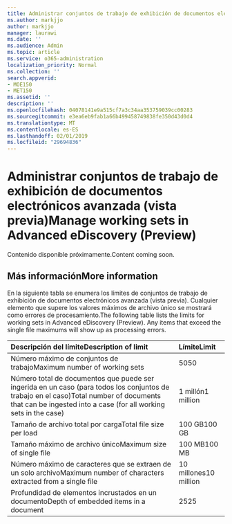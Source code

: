 ```yaml
---
title: Administrar conjuntos de trabajo de exhibición de documentos electrónicos avanzada (vista previa)
ms.author: markjjo
author: markjjo
manager: laurawi
ms.date: ''
ms.audience: Admin
ms.topic: article
ms.service: o365-administration
localization_priority: Normal
ms.collection: ''
search.appverid:
- MOE150
- MET150
ms.assetid: ''
description: ''
ms.openlocfilehash: 04078141e9a515cf7a3c34aa353759039cc00283
ms.sourcegitcommit: e3ea6eb9fab1a66b499458749838fe350d43d0d4
ms.translationtype: MT
ms.contentlocale: es-ES
ms.lasthandoff: 02/01/2019
ms.locfileid: "29694836"
---
```

# <a name="manage-working-sets-in-advanced-ediscovery-preview"></a><span data-ttu-id="cc352-102">Administrar conjuntos de trabajo de exhibición de documentos electrónicos avanzada (vista previa)</span><span class="sxs-lookup"><span data-stu-id="cc352-102">Manage working sets in Advanced eDiscovery (Preview)</span></span>  

<span data-ttu-id="cc352-103">Contenido disponible próximamente.</span><span class="sxs-lookup"><span data-stu-id="cc352-103">Content coming soon.</span></span>

## <a name="more-information"></a><span data-ttu-id="cc352-104">Más información</span><span class="sxs-lookup"><span data-stu-id="cc352-104">More information</span></span>

<span data-ttu-id="cc352-p101">En la siguiente tabla se enumera los límites de conjuntos de trabajo de exhibición de documentos electrónicos avanzada (vista previa).  Cualquier elemento que supere los valores máximos de archivo único se mostrará como errores de procesamiento.</span><span class="sxs-lookup"><span data-stu-id="cc352-p101">The following table lists the limits for working sets in Advanced eDiscovery (Preview).  Any items that exceed the single file maximums will show up as processing errors.</span></span>
    
  |<span data-ttu-id="cc352-107">**Descripción del límite**</span><span class="sxs-lookup"><span data-stu-id="cc352-107">**Description of limit**</span></span>|<span data-ttu-id="cc352-108">**Límite**</span><span class="sxs-lookup"><span data-stu-id="cc352-108">**Limit**</span></span>|
  |:-----|:-----|
  |<span data-ttu-id="cc352-109">Número máximo de conjuntos de trabajo</span><span class="sxs-lookup"><span data-stu-id="cc352-109">Maximum number of working sets</span></span>  <br/> |<span data-ttu-id="cc352-110">50</span><span class="sxs-lookup"><span data-stu-id="cc352-110">50</span></span>  <br/> |
  |<span data-ttu-id="cc352-111">Número total de documentos que puede ser ingerida en un caso (para todos los conjuntos de trabajo en el caso)</span><span class="sxs-lookup"><span data-stu-id="cc352-111">Total number of documents that can be ingested into a case (for all working sets in the case)</span></span>  <br/> |<span data-ttu-id="cc352-112">1 millón</span><span class="sxs-lookup"><span data-stu-id="cc352-112">1 million</span></span>  <br/> |
  |<span data-ttu-id="cc352-113">Tamaño de archivo total por carga</span><span class="sxs-lookup"><span data-stu-id="cc352-113">Total file size per load</span></span>  <br/> |<span data-ttu-id="cc352-114">100 GB</span><span class="sxs-lookup"><span data-stu-id="cc352-114">100 GB</span></span>  <br/> |
  |<span data-ttu-id="cc352-115">Tamaño máximo de archivo único</span><span class="sxs-lookup"><span data-stu-id="cc352-115">Maximum size of single file</span></span>   <br/> |<span data-ttu-id="cc352-116">100 MB</span><span class="sxs-lookup"><span data-stu-id="cc352-116">100 MB</span></span>  <br/> |
  |<span data-ttu-id="cc352-117">Número máximo de caracteres que se extraen de un solo archivo</span><span class="sxs-lookup"><span data-stu-id="cc352-117">Maximum number of characters extracted from a single file</span></span>  <br/> |<span data-ttu-id="cc352-118">10 millones</span><span class="sxs-lookup"><span data-stu-id="cc352-118">10 million</span></span>  <br/> |
  |<span data-ttu-id="cc352-119">Profundidad de elementos incrustados en un documento</span><span class="sxs-lookup"><span data-stu-id="cc352-119">Depth of embedded items in a document</span></span>  <br/> |<span data-ttu-id="cc352-120">25</span><span class="sxs-lookup"><span data-stu-id="cc352-120">25</span></span>  <br/> |
  

